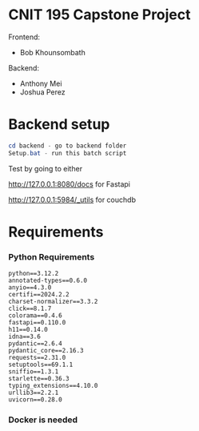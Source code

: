 # CNIT 195 Capstone Project

Frontend:
- Bob Khounsombath

Backend:
- Anthony Mei
- Joshua Perez


# Backend setup

```powershell
cd backend - go to backend folder
Setup.bat - run this batch script
```
Test by going to either

http://127.0.0.1:8080/docs for Fastapi

http://127.0.0.1:5984/_utils for couchdb

# Requirements
### Python Requirements
```
python==3.12.2
annotated-types==0.6.0
anyio==4.3.0
certifi==2024.2.2
charset-normalizer==3.3.2
click==8.1.7
colorama==0.4.6
fastapi==0.110.0
h11==0.14.0
idna==3.6
pydantic==2.6.4
pydantic_core==2.16.3
requests==2.31.0
setuptools==69.1.1
sniffio==1.3.1
starlette==0.36.3
typing_extensions==4.10.0
urllib3==2.2.1
uvicorn==0.28.0
```
### Docker is needed
